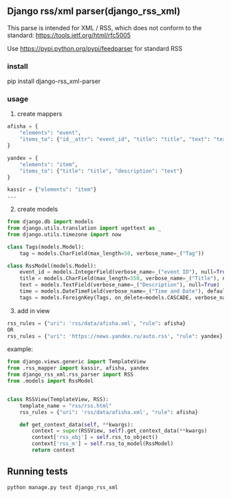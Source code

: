 ## Django rss/xml parser(django_rss_xml)
This parse is intended for XML / RSS, which does not conform to the standard:
https://tools.ietf.org/html/rfc5005

Use https://pypi.python.org/pypi/feedparser
for standard RSS

### install 
pip install django-rss_xml-parser


### usage
1) create mappers
```python
afisha = {
    "elements": "event",
    "items_to": {"id__attr": "event_id", "title": "title", "text": "text"}
}

yandex = {
    "elements": "item",
    "items_to": {"title": "title", "description": "text"}
}

kassir = {"elements": "item"}
...

```
2) create models

```python
from django.db import models
from django.utils.translation import ugettext as _
from django.utils.timezone import now

class Tags(models.Model):
    tag = models.CharField(max_length=50, verbose_name=_("Tag"))

class RssModel(models.Model):
    event_id = models.IntegerField(verbose_name=_("event ID"), null=True)
    title = models.CharField(max_length=550, verbose_name=_("Title"), null=True)
    text = models.TextField(verbose_name=_("Description"), null=True)
    time = models.DateTimeField(verbose_name=_("Time and Date"), default=now, blank=True)
    tags = models.ForeignKey(Tags, on_delete=models.CASCADE, verbose_name=_('Tags'), null=True, blank=True)

```

3) add in view
```python
rss_rules = {"uri": 'rss/data/afisha.xml', "rule": afisha}
OR
rss_rules = {"uri": 'https://news.yandex.ru/auto.rss', "rule": yandex}
```
example:
```python
from django.views.generic import TemplateView
from .rss_mapper import kassir, afisha, yandex
from django_rss_xml.rss_parser import RSS
from .models import RssModel


class RSSView(TemplateView, RSS):
    template_name = "rss/rss.html"
    rss_rules = {"uri": 'rss/data/afisha.xml', "rule": afisha}

    def get_context_data(self, **kwargs):
        context = super(RSSView, self).get_context_data(**kwargs)
        context['rss_obj'] = self.rss_to_object()
        context['rss_m'] = self.rss_to_model(RssModel)
        return context
```

## Running tests

```bash
python manage.py test django_rss_xml
```

